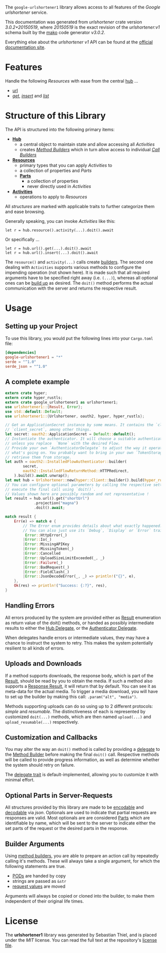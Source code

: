 <!---
DO NOT EDIT !
This file was generated automatically from 'src/mako/api/README.md.mako'
DO NOT EDIT !
-->
The `google-urlshortener1` library allows access to all features of the *Google urlshortener* service.

This documentation was generated from *urlshortener* crate version *3.0.2+20150519*, where *20150519* is the exact revision of the *urlshortener:v1* schema built by the [mako](http://www.makotemplates.org/) code generator *v3.0.2*.

Everything else about the *urlshortener* *v1* API can be found at the
[official documentation site](https://developers.google.com/url-shortener/v1/getting_started).
# Features

Handle the following *Resources* with ease from the central [hub](https://docs.rs/google-urlshortener1/3.0.2+20150519/google_urlshortener1/Urlshortener) ... 

* [url](https://docs.rs/google-urlshortener1/3.0.2+20150519/google_urlshortener1/api::Url)
 * [*get*](https://docs.rs/google-urlshortener1/3.0.2+20150519/google_urlshortener1/api::UrlGetCall), [*insert*](https://docs.rs/google-urlshortener1/3.0.2+20150519/google_urlshortener1/api::UrlInsertCall) and [*list*](https://docs.rs/google-urlshortener1/3.0.2+20150519/google_urlshortener1/api::UrlListCall)




# Structure of this Library

The API is structured into the following primary items:

* **[Hub](https://docs.rs/google-urlshortener1/3.0.2+20150519/google_urlshortener1/Urlshortener)**
    * a central object to maintain state and allow accessing all *Activities*
    * creates [*Method Builders*](https://docs.rs/google-urlshortener1/3.0.2+20150519/google_urlshortener1/client::MethodsBuilder) which in turn
      allow access to individual [*Call Builders*](https://docs.rs/google-urlshortener1/3.0.2+20150519/google_urlshortener1/client::CallBuilder)
* **[Resources](https://docs.rs/google-urlshortener1/3.0.2+20150519/google_urlshortener1/client::Resource)**
    * primary types that you can apply *Activities* to
    * a collection of properties and *Parts*
    * **[Parts](https://docs.rs/google-urlshortener1/3.0.2+20150519/google_urlshortener1/client::Part)**
        * a collection of properties
        * never directly used in *Activities*
* **[Activities](https://docs.rs/google-urlshortener1/3.0.2+20150519/google_urlshortener1/client::CallBuilder)**
    * operations to apply to *Resources*

All *structures* are marked with applicable traits to further categorize them and ease browsing.

Generally speaking, you can invoke *Activities* like this:

```Rust,ignore
let r = hub.resource().activity(...).doit().await
```

Or specifically ...

```ignore
let r = hub.url().get(...).doit().await
let r = hub.url().insert(...).doit().await
```

The `resource()` and `activity(...)` calls create [builders][builder-pattern]. The second one dealing with `Activities` 
supports various methods to configure the impending operation (not shown here). It is made such that all required arguments have to be 
specified right away (i.e. `(...)`), whereas all optional ones can be [build up][builder-pattern] as desired.
The `doit()` method performs the actual communication with the server and returns the respective result.

# Usage

## Setting up your Project

To use this library, you would put the following lines into your `Cargo.toml` file:

```toml
[dependencies]
google-urlshortener1 = "*"
serde = "^1.0"
serde_json = "^1.0"
```

## A complete example

```Rust
extern crate hyper;
extern crate hyper_rustls;
extern crate google_urlshortener1 as urlshortener1;
use urlshortener1::{Result, Error};
use std::default::Default;
use urlshortener1::{Urlshortener, oauth2, hyper, hyper_rustls};

// Get an ApplicationSecret instance by some means. It contains the `client_id` and 
// `client_secret`, among other things.
let secret: oauth2::ApplicationSecret = Default::default();
// Instantiate the authenticator. It will choose a suitable authentication flow for you, 
// unless you replace  `None` with the desired Flow.
// Provide your own `AuthenticatorDelegate` to adjust the way it operates and get feedback about 
// what's going on. You probably want to bring in your own `TokenStorage` to persist tokens and
// retrieve them from storage.
let auth = oauth2::InstalledFlowAuthenticator::builder(
        secret,
        oauth2::InstalledFlowReturnMethod::HTTPRedirect,
    ).build().await.unwrap();
let mut hub = Urlshortener::new(hyper::Client::builder().build(hyper_rustls::HttpsConnector::with_native_roots().https_or_http().enable_http1().enable_http2().build()), auth);
// You can configure optional parameters by calling the respective setters at will, and
// execute the final call using `doit()`.
// Values shown here are possibly random and not representative !
let result = hub.url().get("shortUrl")
             .projection("magna")
             .doit().await;

match result {
    Err(e) => match e {
        // The Error enum provides details about what exactly happened.
        // You can also just use its `Debug`, `Display` or `Error` traits
         Error::HttpError(_)
        |Error::Io(_)
        |Error::MissingAPIKey
        |Error::MissingToken(_)
        |Error::Cancelled
        |Error::UploadSizeLimitExceeded(_, _)
        |Error::Failure(_)
        |Error::BadRequest(_)
        |Error::FieldClash(_)
        |Error::JsonDecodeError(_, _) => println!("{}", e),
    },
    Ok(res) => println!("Success: {:?}", res),
}

```
## Handling Errors

All errors produced by the system are provided either as [Result](https://docs.rs/google-urlshortener1/3.0.2+20150519/google_urlshortener1/client::Result) enumeration as return value of
the doit() methods, or handed as possibly intermediate results to either the 
[Hub Delegate](https://docs.rs/google-urlshortener1/3.0.2+20150519/google_urlshortener1/client::Delegate), or the [Authenticator Delegate](https://docs.rs/yup-oauth2/*/yup_oauth2/trait.AuthenticatorDelegate.html).

When delegates handle errors or intermediate values, they may have a chance to instruct the system to retry. This 
makes the system potentially resilient to all kinds of errors.

## Uploads and Downloads
If a method supports downloads, the response body, which is part of the [Result](https://docs.rs/google-urlshortener1/3.0.2+20150519/google_urlshortener1/client::Result), should be
read by you to obtain the media.
If such a method also supports a [Response Result](https://docs.rs/google-urlshortener1/3.0.2+20150519/google_urlshortener1/client::ResponseResult), it will return that by default.
You can see it as meta-data for the actual media. To trigger a media download, you will have to set up the builder by making
this call: `.param("alt", "media")`.

Methods supporting uploads can do so using up to 2 different protocols: 
*simple* and *resumable*. The distinctiveness of each is represented by customized 
`doit(...)` methods, which are then named `upload(...)` and `upload_resumable(...)` respectively.

## Customization and Callbacks

You may alter the way an `doit()` method is called by providing a [delegate](https://docs.rs/google-urlshortener1/3.0.2+20150519/google_urlshortener1/client::Delegate) to the 
[Method Builder](https://docs.rs/google-urlshortener1/3.0.2+20150519/google_urlshortener1/client::CallBuilder) before making the final `doit()` call. 
Respective methods will be called to provide progress information, as well as determine whether the system should 
retry on failure.

The [delegate trait](https://docs.rs/google-urlshortener1/3.0.2+20150519/google_urlshortener1/client::Delegate) is default-implemented, allowing you to customize it with minimal effort.

## Optional Parts in Server-Requests

All structures provided by this library are made to be [encodable](https://docs.rs/google-urlshortener1/3.0.2+20150519/google_urlshortener1/client::RequestValue) and 
[decodable](https://docs.rs/google-urlshortener1/3.0.2+20150519/google_urlshortener1/client::ResponseResult) via *json*. Optionals are used to indicate that partial requests are responses 
are valid.
Most optionals are are considered [Parts](https://docs.rs/google-urlshortener1/3.0.2+20150519/google_urlshortener1/client::Part) which are identifiable by name, which will be sent to 
the server to indicate either the set parts of the request or the desired parts in the response.

## Builder Arguments

Using [method builders](https://docs.rs/google-urlshortener1/3.0.2+20150519/google_urlshortener1/client::CallBuilder), you are able to prepare an action call by repeatedly calling it's methods.
These will always take a single argument, for which the following statements are true.

* [PODs][wiki-pod] are handed by copy
* strings are passed as `&str`
* [request values](https://docs.rs/google-urlshortener1/3.0.2+20150519/google_urlshortener1/client::RequestValue) are moved

Arguments will always be copied or cloned into the builder, to make them independent of their original life times.

[wiki-pod]: http://en.wikipedia.org/wiki/Plain_old_data_structure
[builder-pattern]: http://en.wikipedia.org/wiki/Builder_pattern
[google-go-api]: https://github.com/google/google-api-go-client

# License
The **urlshortener1** library was generated by Sebastian Thiel, and is placed 
under the *MIT* license.
You can read the full text at the repository's [license file][repo-license].

[repo-license]: https://github.com/Byron/google-apis-rsblob/main/LICENSE.md
